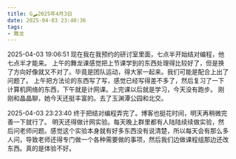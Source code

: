 ```yaml
---
title: G🛹2025年4月3日
date: 2025-04-03 23:40:36
tags:
- 舞龙
---
```


2025-04-03 19:06:51
现在我在我预约的研讨室里面，七点半开始结对编程，他七点半才能来。
上午的舞龙课感觉把上节课学到的东西处理得比较好了，但是换了方向好像就又不对了。毕竟是团队运动，得大家一起来。我们可能是配合上出了问题了。
上午把方法论的东西写了写，感觉已经写得差不多了，然后复习了一下计算机网络的东西，下午就是计网课。上完课以后就是学习，今天没有跑步。
刚刚和晶晶聊，她今天还挺丰富的。去了玉渊潭公园和北交。

2025-04-03 23:23:40
终于把结对编程弄完了。博客也挺花时间，明天再稍微完善一下就行了。
明天还得做计网实验。每天晚上群里都有人陆陆续续做实验，然后问老师问题。感觉这个实验本身就有好多东西没有说清楚，所以每天会有那么多人问，导致老师还得专门做一个各种需要做的事项，然后我们边做课程组那边还改东西。真的是体验不好。
